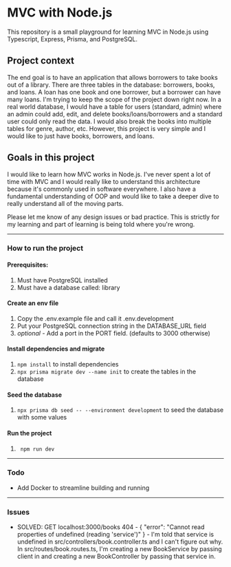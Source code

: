 # MVC with Node.js
This repository is a small playground for learning MVC in Node.js using Typescript, Express, Prisma, and PostgreSQL.

## Project context
The end goal is to have an application that allows borrowers to take books out of a library. There are three tables in the database: borrowers, books, and loans. A loan has one book and one borrower, but a borrower can have many loans. I'm trying to keep the scope of the project down right now. In a real world database, I would have a table for users (standard, admin) where an admin could add, edit, and delete books/loans/borrowers and a standard user could only read the data. I would also break the books into multiple tables for genre, author, etc. However, this project is very simple and I would like to just have books, borrowers, and loans.

## Goals in this project

I would like to learn how MVC works in Node.js. I've never spent a lot of time with MVC and I would really like to understand this architecture because it's commonly used in software everywhere. I also have a fundamental understanding of OOP and would like to take a deeper dive to really understand all of the moving parts.

Please let me know of any design issues or bad practice. This is strictly for my learning and part of learning is being told where you're wrong.

---

### How to run the project
#### Prerequisites:
1. Must have PostgreSQL installed
2. Must have a database called: library

#### Create an env file
1. Copy the .env.example file and call it .env.development
2. Put your PostgreSQL connection string in the DATABASE_URL field
3. *optional* - Add a port in the PORT field. (defaults to 3000 otherwise)

#### Install dependencies and migrate

1. ``` npm install ``` to install dependencies
2. ``` npx prisma migrate dev --name init ``` to create the tables in the database

#### Seed the database
1. ``` npx prisma db seed -- --environment development ``` to seed the database with some values

#### Run the project
1. ``` npm run dev```


---

### Todo
- Add Docker to streamline building and running

---

### Issues
- SOLVED: GET localhost:3000/books 404 - { "error": "Cannot read properties of undefined (reading 'service')" }
		- I'm told that service is undefined in src/controllers/book.controller.ts and I can't figure out why. In src/routes/book.routes.ts, I'm creating a new BookService by passing client in and creating a new BookController by passing that service in.
